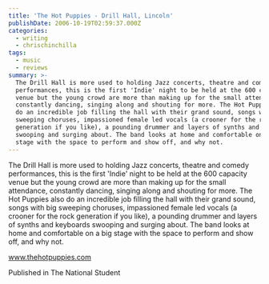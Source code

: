 ```yaml
---
title: 'The Hot Puppies - Drill Hall, Lincoln'
publishDate: 2006-10-19T02:59:37.000Z
categories:
  - writing
  - chrischinchilla
tags:
  - music
  - reviews
summary: >-
  The Drill Hall is more used to holding Jazz concerts, theatre and comedy
  performances, this is the first 'Indie' night to be held at the 600 capacity
  venue but the young crowd are more than making up for the small attendance,
  constantly dancing, singing along and shouting for more. The Hot Puppies also
  do an incredible job filling the hall with their grand sound, songs with big
  sweeping choruses, impassioned female led vocals (a crooner for the rock
  generation if you like), a pounding drummer and layers of synths and keyboards
  swooping and surging about. The band looks at home and comfortable on a big
  stage with the space to perform and show off, and why not.
---
```


The Drill Hall is more used to holding Jazz concerts, theatre and comedy performances, this is the first 'Indie' night to be held at the 600 capacity venue but the young crowd are more than making up for the small attendance, constantly dancing, singing along and shouting for more. The Hot Puppies also do an incredible job filling the hall with their grand sound, songs with big sweeping choruses, impassioned female led vocals (a crooner for the rock generation if you like), a pounding drummer and layers of synths and keyboards swooping and surging about. The band looks at home and comfortable on a big stage with the space to perform and show off, and why not.

<a href='https://www.thehotpuppies.com' target='_blank'>www.thehotpuppies.com</a>

Published in The National Student
